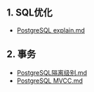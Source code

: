 ## 1. SQL优化
- [PostgreSQL explain.md](PostgreSQL%20explain.md)

## 2. 事务
- [PostgreSQL隔离级别.md](PostgreSQL隔离级别.md)
- [PostgreSQL MVCC.md](PostgreSQL%20MVCC.md)